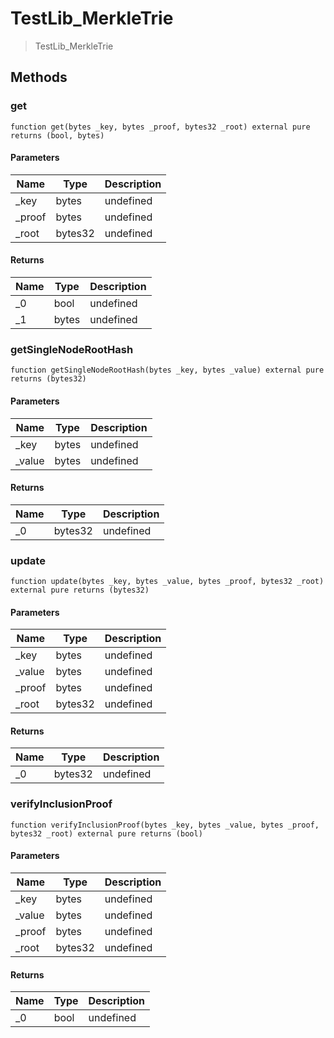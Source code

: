 # TestLib_MerkleTrie



> TestLib_MerkleTrie





## Methods

### get

```solidity
function get(bytes _key, bytes _proof, bytes32 _root) external pure returns (bool, bytes)
```





#### Parameters

| Name | Type | Description |
|---|---|---|
| _key | bytes | undefined
| _proof | bytes | undefined
| _root | bytes32 | undefined

#### Returns

| Name | Type | Description |
|---|---|---|
| _0 | bool | undefined
| _1 | bytes | undefined

### getSingleNodeRootHash

```solidity
function getSingleNodeRootHash(bytes _key, bytes _value) external pure returns (bytes32)
```





#### Parameters

| Name | Type | Description |
|---|---|---|
| _key | bytes | undefined
| _value | bytes | undefined

#### Returns

| Name | Type | Description |
|---|---|---|
| _0 | bytes32 | undefined

### update

```solidity
function update(bytes _key, bytes _value, bytes _proof, bytes32 _root) external pure returns (bytes32)
```





#### Parameters

| Name | Type | Description |
|---|---|---|
| _key | bytes | undefined
| _value | bytes | undefined
| _proof | bytes | undefined
| _root | bytes32 | undefined

#### Returns

| Name | Type | Description |
|---|---|---|
| _0 | bytes32 | undefined

### verifyInclusionProof

```solidity
function verifyInclusionProof(bytes _key, bytes _value, bytes _proof, bytes32 _root) external pure returns (bool)
```





#### Parameters

| Name | Type | Description |
|---|---|---|
| _key | bytes | undefined
| _value | bytes | undefined
| _proof | bytes | undefined
| _root | bytes32 | undefined

#### Returns

| Name | Type | Description |
|---|---|---|
| _0 | bool | undefined




